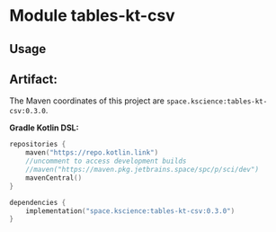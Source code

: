 # Module tables-kt-csv



## Usage

## Artifact:

The Maven coordinates of this project are `space.kscience:tables-kt-csv:0.3.0`.

**Gradle Kotlin DSL:**
```kotlin
repositories {
    maven("https://repo.kotlin.link")
    //uncomment to access development builds
    //maven("https://maven.pkg.jetbrains.space/spc/p/sci/dev")
    mavenCentral()
}

dependencies {
    implementation("space.kscience:tables-kt-csv:0.3.0")
}
```
